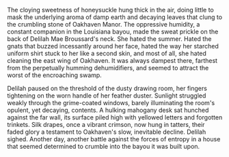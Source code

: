The cloying sweetness of honeysuckle hung thick in the air, doing little to mask the underlying aroma of damp earth and decaying leaves that clung to the crumbling stone of Oakhaven Manor. The oppressive humidity, a constant companion in the Louisiana bayou, made the sweat prickle on the back of Delilah Mae Broussard's neck. She hated the summer. Hated the gnats that buzzed incessantly around her face, hated the way her starched uniform shirt stuck to her like a second skin, and most of all, she hated cleaning the east wing of Oakhaven. It was always dampest there, farthest from the perpetually humming dehumidifiers, and seemed to attract the worst of the encroaching swamp.

Delilah paused on the threshold of the dusty drawing room, her fingers tightening on the worn handle of her feather duster. Sunlight struggled weakly through the grime-coated windows, barely illuminating the room's opulent, yet decaying, contents. A hulking mahogany desk sat hunched against the far wall, its surface piled high with yellowed letters and forgotten trinkets. Silk drapes, once a vibrant crimson, now hung in tatters, their faded glory a testament to Oakhaven's slow, inevitable decline. Delilah sighed. Another day, another battle against the forces of entropy in a house that seemed determined to crumble into the bayou it was built upon.
